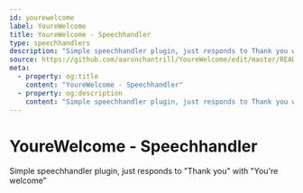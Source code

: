 ```yaml
---
id: yourewelcome
label: YoureWelcome
title: YoureWelcome - Speechhandler
type: speechhandlers
description: "Simple speechhandler plugin, just responds to Thank you with You're welcome"
source: https://github.com/aaronchantrill/YoureWelcome/edit/master/README.md
meta:
  - property: og:title
    content: "YoureWelcome - Speechhandler"
  - property: og:description
    content: "Simple speechhandler plugin, just responds to Thank you with You're welcome"
---
```


# YoureWelcome - Speechhandler



Simple speechhandler plugin, just responds to "Thank you" with "You're welcome"

<EditPageLink/>

